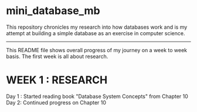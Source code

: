 # mini_database_mb


This repository chronicles my research into how databases work and is my attempt at building a simple database as an exercise in computer science.

---
This README file shows overall progress of my journey on a week to week basis. The first week is all about research.

# WEEK 1 : RESEARCH

Day 1 : Started reading book "Database System Concepts" from Chapter 10
Day 2: Continued progress on Chapter 10